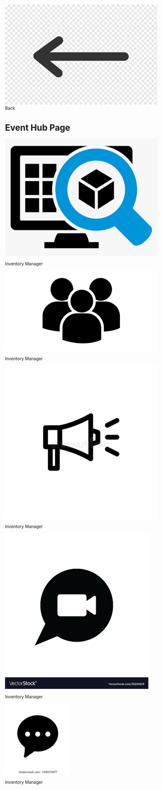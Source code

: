 <link href="../styles.css" rel="stylesheet">  

<div>
<a href="map">
<img src="../imgs/backarrow.png" alt="Back" class="backarrow">
</a>
</div>
<div class="map"> Back </div>   

# Event Hub Page  

[![Inventory](../imgs/inventorymanager.png "Inventory Manager")](inventory)  
<div class="map"> Inventory Manager </div>    

[![Group Management](../imgs/groupmanage.png "Group Management")](groupmanage)  
<div class="map"> Inventory Manager </div>    

[![Announcement Board](../imgs/announce.jpg "Announcement Board")](announce)  
<div class="map"> Inventory Manager </div>    

[![Voice Chat](../imgs/videoaudio.png "Voice Chat")](voicechat)  
<div class="map"> Inventory Manager </div>    

[![Group Chat](../imgs/groupchat.png "Group Chat")](groupchat)  
<div class="map"> Inventory Manager </div>    